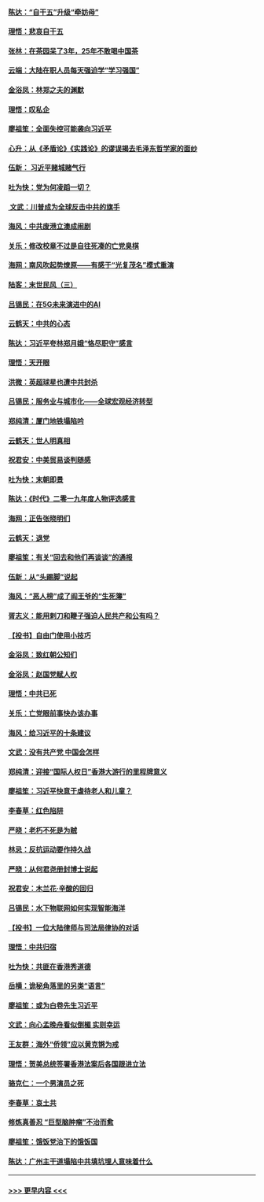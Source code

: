 #### [陈达：“自干五”升级“牵妨母”](../pages/nsc993/n11739724.md?t=12231422) 
#### [理悟：悲哀自干五](../pages/nsc993/n11739547.md?t=12231422) 
#### [张林：在茶园呆了3年，25年不敢喝中国茶](../pages/nsc993/n11739240.md?t=12231422) 
#### [云端：大陆在职人员每天强迫学“学习强国”](../pages/nsc993/n11738735.md?t=12231422) 
#### [金浴凤：林郑之夫的渊默](../pages/nsc993/n11737735.md?t=12231422) 
#### [理悟：叹私企](../pages/nsc993/n11737715.md?t=12231422) 
#### [廖祖笙：全面失控可能袭向习近平](../pages/nsc993/n11737704.md?t=12231422) 
#### [心升：从《矛盾论》《实践论》的谬误揭去毛泽东哲学家的面纱](../pages/nsc993/n11736962.md?t=12231422) 
#### [伍新： 习近平赌城赌气行](../pages/nsc993/n11736929.md?t=12231422) 
#### [吐为快：党为何凌蹈一切？](../pages/nsc993/n11736915.md?t=12231422) 
#### [ 文武：川普成为全球反击中共的旗手](../pages/nsc993/n11736882.md?t=12231422) 
#### [海风：中共废港立澳成闹剧](../pages/nsc993/n11735857.md?t=12231422) 
#### [关乐：修改校章不过是自往死凑的亡党臭棋](../pages/nsc993/n11735097.md?t=12231422) 
#### [海网：南风吹起势燎原——有感于“光复茂名”模式重演](../pages/nsc993/n11732308.md?t=12231422) 
#### [陆客：末世民风（三）](../pages/nsc993/n11732211.md?t=12231422) 
#### [吕锡民：在5G未来演进中的AI](../pages/nsc993/n11730010.md?t=12231422) 
#### [云鹤天：中共的心态](../pages/nsc993/n11729906.md?t=12231422) 
#### [陈达：习近平夸林郑月娥“恪尽职守”感言](../pages/nsc993/n11729881.md?t=12231422) 
#### [理悟：天开眼](../pages/nsc993/n11729699.md?t=12231422) 
#### [洪微：英超球星也遭中共封杀](../pages/nsc993/n11727243.md?t=12231422) 
#### [吕锡民：服务业与城市化——全球宏观经济转型](../pages/nsc993/n11725845.md?t=12231422) 
#### [郑纯清：厦门地铁塌陷吟](../pages/nsc993/n11725813.md?t=12231422) 
#### [云鹤天：世人明真相](../pages/nsc993/n11725621.md?t=12231422) 
#### [祝君安：中美贸易谈判随感](../pages/nsc993/n11725609.md?t=12231422) 
#### [吐为快：末朝即景](../pages/nsc993/n11723365.md?t=12231422) 
#### [陈达：《时代》二零一九年度人物评选感言](../pages/nsc993/n11723337.md?t=12231422) 
#### [海网：正告张晓明们](../pages/nsc993/n11723228.md?t=12231422) 
#### [云鹤天：退党](../pages/nsc993/n11723056.md?t=12231422) 
#### [廖祖笙：有关“回去和他们再谈谈”的通报](../pages/nsc993/n11722442.md?t=12231422) 
#### [伍新：从“头踢脚”说起](../pages/nsc993/n11722429.md?t=12231422) 
#### [海风：“恶人榜”成了阎王爷的“生死簿”](../pages/nsc993/n11722272.md?t=12231422) 
#### [胥志义：能用剌刀和鞭子强迫人民共产和公有吗？](../pages/nsc993/n11720569.md?t=12231422) 
#### [【投书】自由门使用小技巧](../pages/nsc993/n11720180.md?t=12231422) 
#### [金浴凤：致红朝公知们](../pages/nsc993/n11720563.md?t=12231422) 
#### [金浴凤：赵国党赋人权](../pages/nsc993/n11720533.md?t=12231422) 
#### [理悟：中共已死](../pages/nsc993/n11720233.md?t=12231422) 
#### [关乐：亡党眼前事快办该办事](../pages/nsc993/n11719160.md?t=12231422) 
#### [海风：给习近平的十条建议](../pages/nsc993/n11717616.md?t=12231422) 
#### [文武：没有共产党 中国会怎样](../pages/nsc993/n11717584.md?t=12231422) 
#### [郑纯清：迎接“国际人权日”香港大游行的里程牌意义](../pages/nsc993/n11717417.md?t=12231422) 
#### [廖祖笙：习近平快意于虐待老人和儿童？](../pages/nsc993/n11715313.md?t=12231422) 
#### [李春草：红色陷阱](../pages/nsc993/n11715029.md?t=12231422) 
#### [严晓：老朽不死是为贼](../pages/nsc993/n11712910.md?t=12231422) 
#### [林忌：反抗运动要作持久战](../pages/nsc993/n11712623.md?t=12231422) 
#### [严晓：从何君尧册封博士说起](../pages/nsc993/n11712465.md?t=12231422) 
#### [祝君安：木兰花·辛酸的回归](../pages/nsc993/n11712381.md?t=12231422) 
#### [吕锡民：水下物联网如何实现智能海洋](../pages/nsc993/n11711158.md?t=12231422) 
#### [【投书】一位大陆律师与司法局律协的对话](../pages/nsc993/n11709675.md?t=12231422) 
#### [理悟：中共归宿](../pages/nsc993/n11710059.md?t=12231422) 
#### [吐为快：共匪在香港秀道德](../pages/nsc993/n11709979.md?t=12231422) 
#### [岳横：诡秘角落里的另类“语言”](../pages/nsc993/n11709792.md?t=12231422) 
#### [廖祖笙：或为白卷先生习近平](../pages/nsc993/n11708330.md?t=12231422) 
#### [文武：向心孟晚舟看似倒楣 实则幸运](../pages/nsc993/n11708236.md?t=12231422) 
#### [王友群：海外“侨领”应以黄克锵为戒](../pages/nsc993/n11706176.md?t=12231422) 
#### [理悟：贺美总统签署香港法案后各国跟进立法](../pages/nsc993/n11706853.md?t=12231422) 
#### [骆克仁：一个男演员之死](../pages/nsc993/n11706677.md?t=12231422) 
#### [李春草：哀土共](../pages/nsc993/n11706255.md?t=12231422) 
#### [修炼真善忍 “巨型脑肿瘤”不治而愈](../pages/nsc993/n11705340.md?t=12231422) 
#### [廖祖笙：饿饭党治下的饿饭国](../pages/nsc993/n11705085.md?t=12231422) 
#### [陈达：广州主干道塌陷中共填坑埋人意味着什么](../pages/nsc993/n11705046.md?t=12231422) 

----
#### [ >>> 更早内容 <<< ](../indexes/nsc993-earlier.md)
